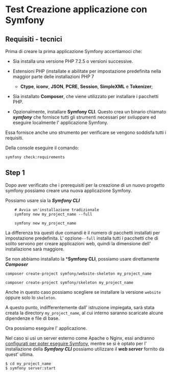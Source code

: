 # Test Creazione applicazione con Symfony

## Requisiti - tecnici
Prima di creare la prima applicazione Symfony accertiamoci che:

*   Sia installa una versione PHP 7.2.5 o versioni successive. 
*   Estensioni PHP (installate e abilitate per impostazione predefinita nella maggior parte delle installazioni PHP 7
    - **Ctype**, **iconv**, **JSON**, **PCRE**, **Session**, **SimpleXML** e **Tokenizer**;
*   Sia installato **Composer**, che viene utilizzato per installare i pacchetti PHP.

*   Opzionalmente, installare **Symfony CLI**. Questo crea un binario chiamato ***symfony*** che fornisce tutti gli strumenti necessari per sviluppare ed eseguire localmente l' applicazione Symfony.

Essa fornisce anche uno strumento per verificare se vengono soddisfa tutti i requisiti. 

Della console eseguire il comando:

    symfony check:requirements

## Step 1

Dopo aver verificato che i prerequisiti per la creazione di un nuovo progetto symfony
 possiamo creare una nuova applicazione Symfony.

Possiamo usare sia la ***Symfony CLI***
        
        # Avvia un'installazione tradizionale 
        symfony new my_project_name --full

        symfony new my_project_name

La differenza tra questi due comandi è il numero di pacchetti installati per impostazione predefinita. L' opzione`--full` installa tutti i pacchetti che di solito servono per creare applicazioni web, quindi la dimensione dell' installazione sarà maggiore.

Se non abbiamo installato la ***Symfony CLI**, possiamo usare direttamente ***Composer***


    composer create-project symfony/website-skeleton my_project_name
        
    composer create-project symfony/skeleton my_project_name

Anche in questo caso possiamo scegliere se installare la versione `website` oppure solo lo `skeleton`.

A questo punto, indifferentemente dall' istruzione impiegata, sarà stata creata la directory `my_project_name`, al cui interno saranno scaricate alcune dipendenze
 e file di base.

Ora possiamo eseguire l' applicazione.

Nel caso si usi un server esterno come Apache o Nginx, essi andranno [configurati per poter eseguire Symfony](https://symfony.com/doc/current/setup/web_server_configuration.html),
 mentre se si è optato per l' installazione della ***Symfony CLI*** possiamo utilizzare il ***web server*** fornito da quest' ultima.

    $ cd my_project_name
    $ symfony server:start
